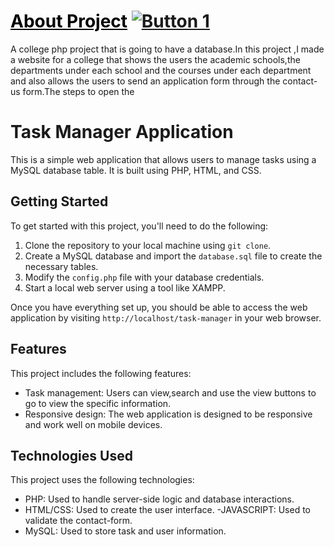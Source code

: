 # <a href="#" class="button big" style="color:Black">About Project</a>  [![Button 1](https://img.shields.io/badge/%22College_PHP%22-red.svg)](https://example.com/button1 "Tooltip Text")
 

A college php project that is going to have a database.In this project ,I made a website for a college that shows the users the academic schools,the departments under each school and the courses under each department and also allows the users to send an application form through the contact-us form.The steps to open the

# Task Manager Application

This is a simple web application that allows users to manage tasks using a MySQL database table. It is built using PHP, HTML, and CSS.

## Getting Started

To get started with this project, you'll need to do the following:

1. Clone the repository to your local machine using `git clone`.
2. Create a MySQL database and import the `database.sql` file to create the necessary tables.
3. Modify the `config.php` file with your database credentials.
4. Start a local web server using a tool like XAMPP.

Once you have everything set up, you should be able to access the web application by visiting `http://localhost/task-manager` in your web browser.

## Features

This project includes the following features:

- Task management: Users can view,search and use the view buttons to go to view the specific information.
- Responsive design: The web application is designed to be responsive and work well on mobile devices.

## Technologies Used

This project uses the following technologies:

- PHP: Used to handle server-side logic and database interactions.
- HTML/CSS: Used to create the user interface.
-JAVASCRIPT: Used to validate the contact-form.
- MySQL: Used to store task and user information.
